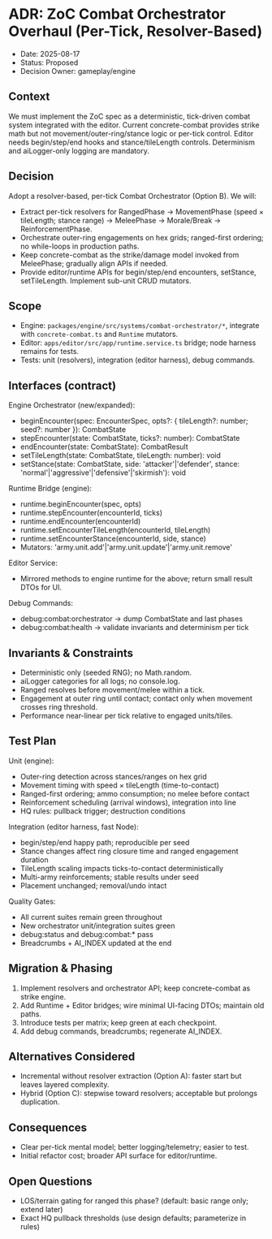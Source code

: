 # ADR: ZoC Combat Orchestrator Overhaul (Per-Tick, Resolver-Based)

- Date: 2025-08-17
- Status: Proposed
- Decision Owner: gameplay/engine

## Context

We must implement the ZoC spec as a deterministic, tick-driven combat system integrated with the editor. Current concrete-combat provides strike math but not movement/outer-ring/stance logic or per-tick control. Editor needs begin/step/end hooks and stance/tileLength controls. Determinism and aiLogger-only logging are mandatory.

## Decision

Adopt a resolver-based, per-tick Combat Orchestrator (Option B). We will:

- Extract per-tick resolvers for RangedPhase → MovementPhase (speed × tileLength; stance range) → MeleePhase → Morale/Break → ReinforcementPhase.
- Orchestrate outer-ring engagements on hex grids; ranged-first ordering; no while-loops in production paths.
- Keep concrete-combat as the strike/damage model invoked from MeleePhase; gradually align APIs if needed.
- Provide editor/runtime APIs for begin/step/end encounters, setStance, setTileLength. Implement sub-unit CRUD mutators.

## Scope

- Engine: `packages/engine/src/systems/combat-orchestrator/*`, integrate with `concrete-combat.ts` and `Runtime` mutators.
- Editor: `apps/editor/src/app/runtime.service.ts` bridge; node harness remains for tests.
- Tests: unit (resolvers), integration (editor harness), debug commands.

## Interfaces (contract)

Engine Orchestrator (new/expanded):
- beginEncounter(spec: EncounterSpec, opts?: { tileLength?: number; seed?: number }): CombatState
- stepEncounter(state: CombatState, ticks?: number): CombatState
- endEncounter(state: CombatState): CombatResult
- setTileLength(state: CombatState, tileLength: number): void
- setStance(state: CombatState, side: 'attacker'|'defender', stance: 'normal'|'aggressive'|'defensive'|'skirmish'): void

Runtime Bridge (engine):
- runtime.beginEncounter(spec, opts)
- runtime.stepEncounter(encounterId, ticks)
- runtime.endEncounter(encounterId)
- runtime.setEncounterTileLength(encounterId, tileLength)
- runtime.setEncounterStance(encounterId, side, stance)
- Mutators: 'army.unit.add'|'army.unit.update'|'army.unit.remove'

Editor Service:
- Mirrored methods to engine runtime for the above; return small result DTOs for UI.

Debug Commands:
- debug:combat:orchestrator → dump CombatState and last phases
- debug:combat:health → validate invariants and determinism per tick

## Invariants & Constraints

- Deterministic only (seeded RNG); no Math.random.
- aiLogger categories for all logs; no console.log.
- Ranged resolves before movement/melee within a tick.
- Engagement at outer ring until contact; contact only when movement crosses ring threshold.
- Performance near-linear per tick relative to engaged units/tiles.

## Test Plan

Unit (engine):
- Outer-ring detection across stances/ranges on hex grid
- Movement timing with speed × tileLength (time-to-contact)
- Ranged-first ordering; ammo consumption; no melee before contact
- Reinforcement scheduling (arrival windows), integration into line
- HQ rules: pullback trigger; destruction conditions

Integration (editor harness, fast Node):
- begin/step/end happy path; reproducible per seed
- Stance changes affect ring closure time and ranged engagement duration
- TileLength scaling impacts ticks-to-contact deterministically
- Multi-army reinforcements; stable results under seed
- Placement unchanged; removal/undo intact

Quality Gates:
- All current suites remain green throughout
- New orchestrator unit/integration suites green
- debug:status and debug:combat:* pass
- Breadcrumbs + AI_INDEX updated at the end

## Migration & Phasing

1) Implement resolvers and orchestrator API; keep concrete-combat as strike engine.
2) Add Runtime + Editor bridges; wire minimal UI-facing DTOs; maintain old paths.
3) Introduce tests per matrix; keep green at each checkpoint.
4) Add debug commands, breadcrumbs; regenerate AI_INDEX.

## Alternatives Considered

- Incremental without resolver extraction (Option A): faster start but leaves layered complexity.
- Hybrid (Option C): stepwise toward resolvers; acceptable but prolongs duplication.

## Consequences

- Clear per-tick mental model; better logging/telemetry; easier to test.
- Initial refactor cost; broader API surface for editor/runtime.

## Open Questions

- LOS/terrain gating for ranged this phase? (default: basic range only; extend later)
- Exact HQ pullback thresholds (use design defaults; parameterize in rules)
